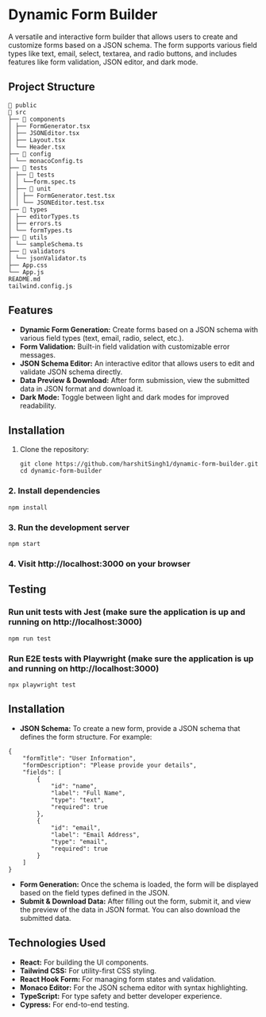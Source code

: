 # Dynamic Form Builder

A versatile and interactive form builder that allows users to create and customize forms based on a JSON schema. The form supports various field types like text, email, select, textarea, and radio buttons, and includes features like form validation, JSON editor, and dark mode.

## Project Structure
```
📂 public
📂 src 
├── 📂 components 
│ ├── FormGenerator.tsx
│ ├── JSONEditor.tsx
│ ├── Layout.tsx
│ └── Header.tsx
├── 📂 config 
│ └── monacoConfig.ts
├── 📂 tests 
│ ├── 📂 tests 
│ │ └──form.spec.ts
│ ├── 📂 unit 
│ │ ├── FormGenerator.test.tsx
│ │ └── JSONEditor.test.tsx
├── 📂 types 
│ ├── editorTypes.ts
│ ├── errors.ts
│ └── formTypes.ts
├── 📂 utils 
│ └── sampleSchema.ts
├── 📂 validators 
│ └── jsonValidator.ts
├── App.css 
└── App.js
README.md 
tailwind.config.js

```


## Features

- **Dynamic Form Generation:** Create forms based on a JSON schema with various field types (text, email, radio, select, etc.).
- **Form Validation:** Built-in field validation with customizable error messages.
- **JSON Schema Editor:** An interactive editor that allows users to edit and validate JSON schema directly.
- **Data Preview & Download:** After form submission, view the submitted data in JSON format and download it.
- **Dark Mode:** Toggle between light and dark modes for improved readability.

## Installation

1. Clone the repository:
   ```
   git clone https://github.com/harshitSingh1/dynamic-form-builder.git
   cd dynamic-form-builder
   ```

### 2. Install dependencies
```
npm install
```

### 3. Run the development server
```
npm start
```

### 4. Visit http://localhost:3000 on your browser

## Testing

### Run unit tests with Jest (make sure the application is up and running on http://localhost:3000)
```
npm run test
```

### Run E2E tests with Playwright (make sure the application is up and running on http://localhost:3000)
```
npx playwright test
```

## Installation
- **JSON Schema:** To create a new form, provide a JSON schema that defines the form structure. For example:

```
{
    "formTitle": "User Information",
    "formDescription": "Please provide your details",
    "fields": [
        {
            "id": "name",
            "label": "Full Name",
            "type": "text",
            "required": true
        },
        {
            "id": "email",
            "label": "Email Address",
            "type": "email",
            "required": true
        }
    ]
}
```
- **Form Generation:** Once the schema is loaded, the form will be displayed based on the field types defined in the JSON.
- **Submit & Download Data:** After filling out the form, submit it, and view the preview of the data in JSON format. You can also download the submitted data.

## Technologies Used
- **React:** For building the UI components.
- **Tailwind CSS:** For utility-first CSS styling.
- **React Hook Form:** For managing form states and validation.
- **Monaco Editor:** For the JSON schema editor with syntax highlighting.
- **TypeScript:** For type safety and better developer experience.
- **Cypress:** For end-to-end testing.
